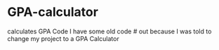 # GPA-calculator
calculates GPA Code
I have some old code # out because I was told to change my project to a GPA Calculator
